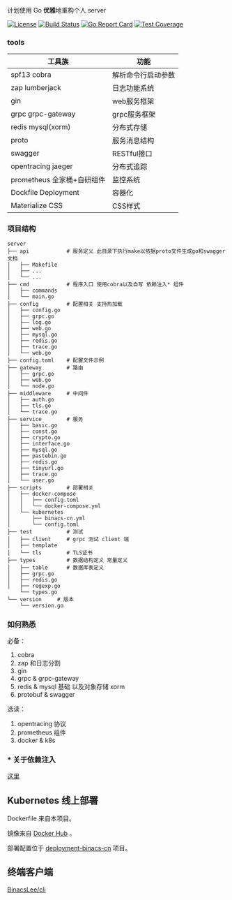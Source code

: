 

计划使用 Go **优雅**地重构个人 server

[![License](https://img.shields.io/github/license/BinacsLee/server?color=%2387CEFA)](https://github.com/BinacsLee/server/blob/master/LICENSE)
[![Build Status](https://travis-ci.com/BinacsLee/server.svg?branch=master)](https://travis-ci.com/BinacsLee/server)
[![Go Report Card](https://goreportcard.com/badge/github.com/BinacsLee/server)](https://goreportcard.com/report/github.com/BinacsLee/server)
[![Test Coverage](https://codecov.io/github/binacslee/server?branch=master)](https://img.shields.io/codecov/c/github/binacslee/server/master.svg)

### tools

| 工具族                     | 功能               |
| -------------------------- | ------------------ |
| spf13 cobra                | 解析命令行启动参数 |
| zap lumberjack             | 日志功能系统       |
| gin                        | web服务框架        |
| grpc grpc-gateway          | grpc服务框架       |
| redis mysql(xorm)          | 分布式存储         |
| proto                      | 服务消息结构       |
| swagger                    | RESTful接口        |
| opentracing jaeger         | 分布式追踪         |
| prometheus 全家桶+自研组件 | 监控系统           |
| Dockfile Deployment        | 容器化             |
| Materialize CSS            | CSS样式            |



### 项目结构

```
server
├── api            # 服务定义 此目录下执行make以依据proto文件生成go和swagger文档
│   ├── Makefile
│   ├── ...
│   └── ...
├── cmd            # 程序入口 使用cobra以及自写 依赖注入* 组件
│   ├── commands
│   └── main.go
├── config         # 配置相关 支持热加载
│   ├── config.go
│   ├── grpc.go
│   ├── log.go
│   ├── web.go
│   ├── mysql.go
│   ├── redis.go
│   ├── trace.go
│   └── web.go
├── config.toml    # 配置文件示例
├── gateway        # 路由
│   ├── grpc.go
│   ├── web.go
│   └── node.go
├── middleware     # 中间件
│   ├── auth.go
│   ├── tls.go
│   └── trace.go
├── service        # 服务
│   ├── basic.go
│   ├── const.go
│   ├── crypto.go
│   ├── interface.go
│   ├── mysql.go
│   ├── pastebin.go
│   ├── redis.go
│   ├── tinyurl.go
│   ├── trace.go
│   └── user.go
├── scripts        # 部署相关
│   ├── docker-compose
│   │   ├── config.toml
│   │   └── docker-compose.yml
│   └── kubernetes
│       ├── binacs-cn.yml
│       └── config.toml
├── test           # 测试
│   ├── client     # grpc 测试 client 端
│   ├── template
│   └── tls        # TLS证书
├── types          # 数据结构定义 常量定义
│   ├── table      # 数据库表定义
│   ├── grpc.go
│   ├── redis.go
│   ├── regexp.go
    └── types.go
└── version     # 版本
    └── version.go

```



### 如何熟悉

必备：

1. cobra
2. zap 和日志分割
3. gin
4. grpc & grpc-gateway
5. redis & mysql 基础 以及对象存储 xorm
6. protobuf & swagger

选读：

1. opentracing 协议
2. prometheus 组件
3. docker & k8s

### * 关于依赖注入

[这里](https://github.com/binacsgo/inject)



## Kubernetes 线上部署

Dockerfile 来自本项目。

镜像来自 [Docker Hub](https://hub.docker.com/r/binacslee/binacs-cn) 。

部署配置位于 [deployment-binacs-cn](https://github.com/OpenKikCoc/deployment-binacs-cn) 项目。



## 终端客户端

[BinacsLee/cli](https://github.com/BinacsLee/cli)

